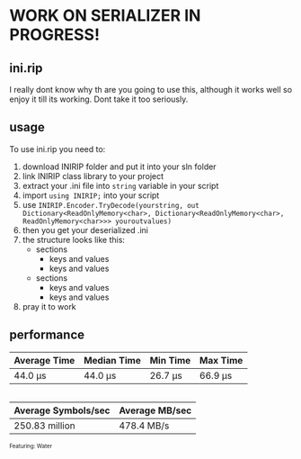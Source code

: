 # WORK ON SERIALIZER IN PROGRESS!

## ini.rip

I really dont know why th are you going to use this, although it works well so enjoy it till its working. Dont take it too seriously.

## usage

To use ini.rip you need to:
1. download INIRIP folder and put it into your sln folder
2. link INIRIP class library to your project
3. extract your .ini file into `string` variable in your script
4. import `using INIRIP;` into your script
5.  use `INIRIP.Encoder.TryDecode(yourstring, out Dictionary<ReadOnlyMemory<char>, Dictionary<ReadOnlyMemory<char>, ReadOnlyMemory<char>>> youroutvalues)`
6. then you get your deserialized .ini
7. the structure looks like this:
	* sections
		* keys and values
		* keys and values
	* sections
		* keys and values
		* keys and values
8. pray it to work

## performance
| Average Time   | Median Time   | Min Time     | Max Time   |
|-|-|-|-|
| 44.0 µs        | 44.0 µs       | 26.7 µs      | 66.9 µs    |
######
| Average Symbols/sec | Average MB/sec    |
|-|-|
| 250.83 million       | 478.4 MB/s       |

<sub><sup>Featuring: Water</sup></sub>
